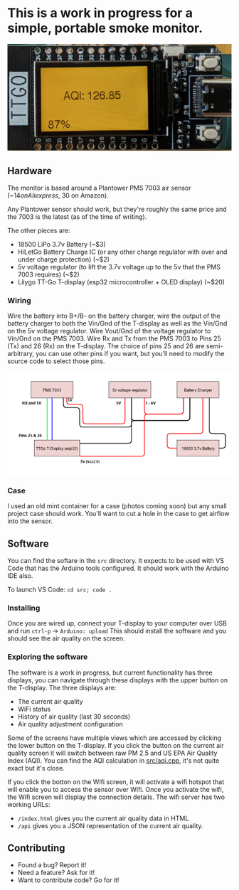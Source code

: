 # This is a work in progress for a simple, portable smoke monitor.

![Image of the device](aqi.jpg "The device")

## Hardware
The monitor is based around a Plantower PMS 7003 air sensor (~$14 on Aliexpress, ~$30 on Amazon).

Any Plantower sensor should work, but they're roughly the same price and the 7003 is the latest (as of the time of writing).

The other pieces are:
   * 18500 LiPo 3.7v Battery (~$3)
   * HiLetGo Battery Charge IC (or any other charge regulator with over and under charge protection) (~$2)
   * 5v voltage regulator (to lift the 3.7v voltage up to the 5v that the PMS 7003 requires) (~$2)
   * Lilygo TT-Go T-display (esp32 microcontroller + OLED display) (~$20)
### Wiring
Wire the battery into B+/B- on the battery charger, wire the output of the battery charger to both the Vin/Gnd of the T-display as well as the Vin/Gnd on the 5v voltage regulator. Wire Vout/Gnd of the voltage regulator to Vin/Gnd on the PMS 7003. Wire Rx and Tx from the PMS 7003 to Pins 25 (Tx) and 26 (Rx) on the T-display. The choice of pins 25 and 26 are semi-arbitrary, you can use other pins if you want, but you'll need to modify the source code to select those pins.

![Circuit diagram](circuit.png "The circuit")

### Case
I used an old mint container for a case (photos coming soon) but any small project case should work. You'll want to cut
a hole in the case to get airflow into the sensor.

## Software
You can find the softare in the `src` directory. It expects to be used with VS Code that has the Arduino tools configured. It should work with the Arduino IDE also.

To launch VS Code: `cd src; code .`

### Installing
Once you are wired up, connect your T-display to your computer over USB and run `ctrl-p` -> `Arduino: upload`
This should install the software and you should see the air quality on the screen.

### Exploring the software
The software is a work in progress, but current functionality has three displays, you can navigate through these displays with the upper button on the T-display. The three displays are:

* The current air quality
* WiFi status
* History of air quality (last 30 seconds)
* Air quality adjustment configuration

Some of the screens have multiple views which are accessed by clicking the lower button on the T-display. If you
click the button on the current air quality screen it will switch between raw PM 2.5 and US EPA Air Quality Index (AQI).
You can find the AQI calculation in [src/aqi.cpp](src/aqi.cpp), it's not quite exact but it's close.

If you click the botton on the Wifi screen, it will activate a wifi hotspot that will enable you to access the sensor over Wifi. Once you activate the wifi, the Wifi screen will display the connection details. The wifi server has two working URLs:

* `/index.html` gives you the current air quality data in HTML
* `/api` gives you a JSON representation of the current air quality.

## Contributing
* Found a bug? Report it!
* Need a feature? Ask for it!
* Want to contribute code? Go for it!

